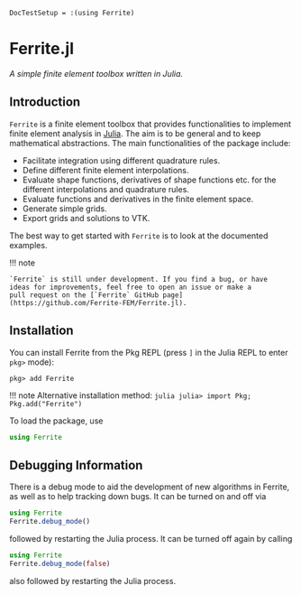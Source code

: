 ```@meta
DocTestSetup = :(using Ferrite)
```

# Ferrite.jl
*A simple finite element toolbox written in Julia.*

## Introduction
`Ferrite` is a finite element toolbox that provides functionalities to implement finite element analysis in [Julia](https://github.com/JuliaLang/julia). The aim is to be general and to keep mathematical abstractions.
The main functionalities of the package include:

* Facilitate integration using different quadrature rules.
* Define different finite element interpolations.
* Evaluate shape functions, derivatives of shape functions etc. for the different interpolations and quadrature rules.
* Evaluate functions and derivatives in the finite element space.
* Generate simple grids.
* Export grids and solutions to VTK.

The best way to get started with `Ferrite` is to look at the documented examples.


!!! note

    `Ferrite` is still under development. If you find a bug, or have
    ideas for improvements, feel free to open an issue or make a
    pull request on the [`Ferrite` GitHub page](https://github.com/Ferrite-FEM/Ferrite.jl).

## Installation

You can install Ferrite from the Pkg REPL (press `]` in the Julia
REPL to enter `pkg>` mode):

```
pkg> add Ferrite
```

!!! note
    Alternative installation method:
    ```julia
    julia> import Pkg; Pkg.add("Ferrite")
    ```

To load the package, use

```julia
using Ferrite
```

## Debugging Information

There is a debug mode to aid the development of new algorithms in Ferrite, as well as to help 
tracking down bugs. It can be turned on and off via

```julia
using Ferrite
Ferrite.debug_mode()
```

followed by restarting the Julia process. It can be turned off again by calling

```julia
using Ferrite
Ferrite.debug_mode(false)
```

also followed by restarting the Julia process.
 